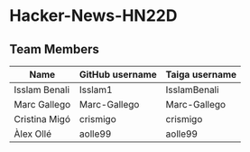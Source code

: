 # Hacker-News-HN22D

## Team Members

| Name | GitHub username | Taiga username |
| --- | --- | --- |
| Isslam Benali | Isslam1 | IsslamBenali |
| Marc Gallego | Marc-Gallego | Marc-Gallego |
| Cristina Migó | crismigo | crismigo |
| Àlex Ollé | aolle99 | aolle99 |

